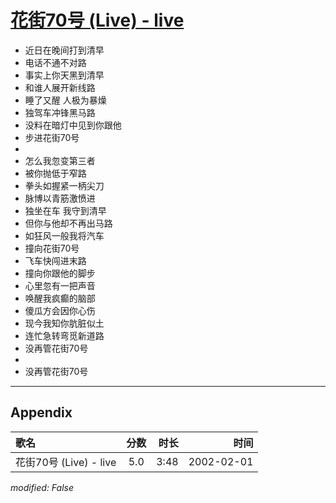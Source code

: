 # [花街70号 (Live) - live](https://music.163.com/song?id=67097)

* 近日在晚间打到清早
* 电话不通不对路
* 事实上你天黑到清早
* 和谁人展开新线路
* 睡了又醒 人极为暴燥
* 独驾车冲锋黑马路
* 没料在暗灯中见到你跟他
* 步进花街70号
* 
* 怎么我忽变第三者
* 被你抛低于窄路
* 拳头如握紧一柄尖刀
* 脉博以青筋激愤进
* 独坐在车 我守到清早
* 但你与他却不再出马路
* 如狂风一般我将汽车
* 撞向花街70号
* 飞车快闯进末路
* 撞向你跟他的脚步
* 心里忽有一把声音
* 唤醒我疯癫的脑部
* 傻瓜方会因你心伤
* 现今我知你肮脏似土
* 连忙急转弯觅新道路
* 没再管花街70号
* 
* 没再管花街70号


---

## Appendix

|歌名|分数|时长|时间|
|:---|:---:|---:|---:|
|花街70号 (Live) - live|5.0|3:48|2002-02-01

*modified: False*